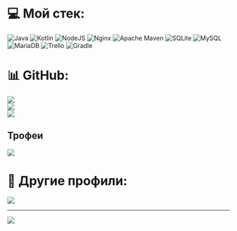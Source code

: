 # 💻 Мой стек:
![Java](https://img.shields.io/badge/java-%23ED8B00.svg?style=for-the-badge&logo=java&logoColor=white) ![Kotlin](https://img.shields.io/badge/kotlin-%230095D5.svg?style=for-the-badge&logo=kotlin&logoColor=white) ![NodeJS](https://img.shields.io/badge/node.js-6DA55F?style=for-the-badge&logo=node.js&logoColor=white) ![Nginx](https://img.shields.io/badge/nginx-%23009639.svg?style=for-the-badge&logo=nginx&logoColor=white) ![Apache Maven](https://img.shields.io/badge/Apache%20Maven-C71A36?style=for-the-badge&logo=Apache%20Maven&logoColor=white) ![SQLite](https://img.shields.io/badge/sqlite-%2307405e.svg?style=for-the-badge&logo=sqlite&logoColor=white) ![MySQL](https://img.shields.io/badge/mysql-%2300f.svg?style=for-the-badge&logo=mysql&logoColor=white) ![MariaDB](https://img.shields.io/badge/MariaDB-003545?style=for-the-badge&logo=mariadb&logoColor=white) ![Trello](https://img.shields.io/badge/Trello-%23026AA7.svg?style=for-the-badge&logo=Trello&logoColor=white) ![Gradle](https://img.shields.io/badge/Gradle-02303A.svg?style=for-the-badge&logo=Gradle&logoColor=white)

# 📊 GitHub:
![](https://github-readme-stats.vercel.app/api?username=zoga-com&theme=nord&hide_border=false&include_all_commits=true&count_private=false)<br/>
![](https://github-readme-streak-stats.herokuapp.com/?user=zoga-com&theme=nord&hide_border=false)<br/>
![](https://github-readme-stats.vercel.app/api/top-langs/?username=zoga-com&theme=nord&hide_border=false&include_all_commits=true&count_private=false&layout=compact)
## Трофеи
![](https://github-profile-trophy.vercel.app/?username=zoga-com&theme=nord&no-frame=false&no-bg=false&margin-w=4)

# 🍉 Другие профили:
[![](https://img.shields.io/badge/gitlab-FFFFFF?style=for-the-badge&logo=gitlab&logoColor=white)](https://gitlab.com/zoga_com)</br>

---
[![](https://visitcount.itsvg.in/api?id=zoga-com&icon=5&color=0)](https://visitcount.itsvg.in)
